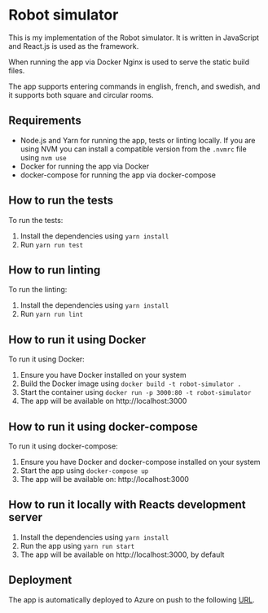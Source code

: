 # Robot simulator

This is my implementation of the Robot simulator. It is written in JavaScript and React.js is used as the framework.

When running the app via Docker Nginx is used to serve the static build files.

The app supports entering commands in english, french, and swedish, and it supports both square and circular rooms.

## Requirements

- Node.js and Yarn for running the app, tests or linting locally.
  If you are using NVM you can install a compatible version from the `.nvmrc` file using `nvm use`
- Docker for running the app via Docker
- docker-compose for running the app via docker-compose

## How to run the tests

To run the tests:

1. Install the dependencies using `yarn install`
2. Run `yarn run test`

## How to run linting

To run the linting:

1. Install the dependencies using `yarn install`
2. Run `yarn run lint`

## How to run it using Docker

To run it using Docker:

1. Ensure you have Docker installed on your system
2. Build the Docker image using `docker build -t robot-simulator .`
3. Start the container using `docker run -p 3000:80 -t robot-simulator`
4. The app will be available on http://localhost:3000

## How to run it using docker-compose

To run it using docker-compose:

1. Ensure you have Docker and docker-compose installed on your system
2. Start the app using `docker-compose up`
3. The app will be available on: http://localhost:3000

## How to run it locally with Reacts development server

1. Install the dependencies using `yarn install`
2. Run the app using `yarn run start`
3. The app will be available on http://localhost:3000, by default

## Deployment

The app is automatically deployed to Azure on push to the following [URL](https://robot-simulator-fzfjhed2b9bqgue9.eastus-01.azurewebsites.net/).
